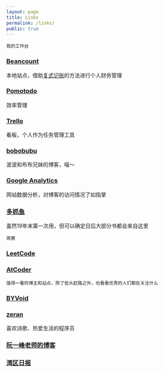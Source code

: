 ```yaml
---
layout: page
title: Links
permalink: /links/
public: true
---
```



    我的工作台
    
    
### [Beancount](http://localhost:5000)

本地站点，借助[复式记账](https://www.byvoid.com/zhs/blog/beancount-bookkeeping-1)的方法进行个人财务管理

### [Pomotodo](https://pomotodo.com/)

效率管理

### [Trello](https://trello.com/b/s55hgQGL/private)

看板，个人作为任务管理工具

### [bobobubu](https://bobobubu.netlify.com/)

波波和布布兄妹的博客，喵～

### [Google Analytics](https://analytics.google.com/)

网站数据分析，对博客的访问情况了如指掌

### [多抓鱼](https://www.duozhuayu.com/)

虽然19年末第一次用，但可以确定日后大部分书都会来自这里


    周赛
    
### [LeetCode](https://leetcode-cn.com/)

### [AtCoder](https://atcoder.jp/)


    值得一看的博主和站点，除了低头赶路之外，也看看优秀的人们都在关注什么



### [BYVoid](https://www.byvoid.com/)



### [zeran](https://www.zhihu.com/people/ze.ran/answers)

喜欢诗歌、热爱生活的程序员

### [阮一峰老师的博客](http://www.ruanyifeng.com/blog/)

### [湾区日报](https://wanqu.co)


